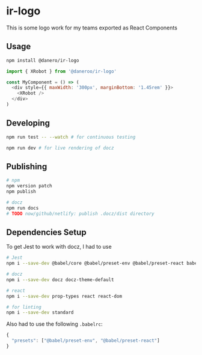 # ir-logo

This is some logo work for my teams exported as React Components

## Usage

```bash
npm install @danero/ir-logo
```

```js
import { XRobot } from '@daneroo/ir-logo'

const MyComponent = () => (
  <div style={{ maxWidth: '300px', marginBottom: '1.45rem' }}>
    <XRobot />
  </div>
)
```

## Developing

```bash
npm run test -- --watch # for continuous testing

npm run dev # for live rendering of docz

```

## Publishing

```bash
# npm
npm version patch
npm publish

# docz
npm run docs
# TODO now/github/netlify: publish .docz/dist directory
```

## Dependencies Setup

To get Jest to work with docz, I had to use

```bash
# Jest
npm i --save-dev @babel/core @babel/preset-env @babel/preset-react babel-core@7.0.0-bridge.0 babel-jest jest react-test-renderer

# docz
npm i --save-dev docz docz-theme-default

# react
npm i --save-dev prop-types react react-dom

# for linting
npm i --save-dev standard
```

Also had to use the following `.babelrc`:

```js
{
  "presets": ["@babel/preset-env", "@babel/preset-react"]
}
```

